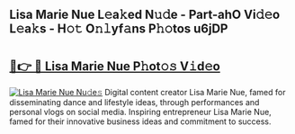 ## Lisa Marie Nue L𝚎a𝚔ed N𝚞𝚍e - Part-ahO Vi𝚍𝚎o L𝚎a𝚔s - H𝚘𝚝 O𝚗𝚕yf𝚊ns P𝚑𝚘tos u6jDP

# <h2><a href="http://kf0obg.oniu.top/?m=Lisa+Marie+Nue">🔗👉 🔴 Lisa Marie Nue P𝚑ot𝚘𝚜 V𝚒d𝚎o</a></h2>

[![Lisa Marie Nue Nu𝚍e𝚜](https://i.imgur.com/0qMVB7G.gif)](http://kf0obg.oniu.top/?m=Lisa+Marie+Nue)
Digital content creator Lisa Marie Nue, famed for disseminating dance and lifestyle ideas, through performances and personal vlogs on social media. Inspiring entrepreneur Lisa Marie Nue, famed for their innovative business ideas and commitment to success.  
